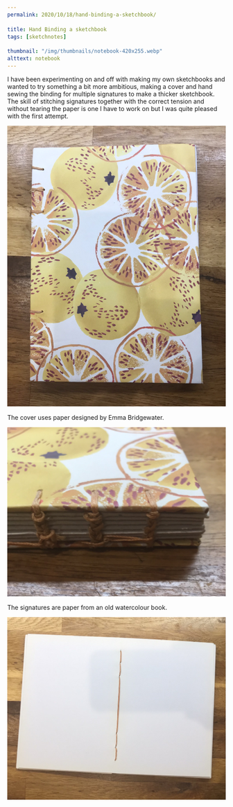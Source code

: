 ```yaml
---
permalink: 2020/10/18/hand-binding-a-sketchbook/

title: Hand Binding a sketchbook
tags: [sketchnotes]

thumbnail: "/img/thumbnails/notebook-420x255.webp"
alttext: notebook
---
```


I have been experimenting on and off with making my own sketchbooks and wanted to try something a bit
more ambitious, making a cover and hand sewing the binding for multiple signatures to make a thicker
sketchbook. The skill of stitching signatures together with the correct tension and without tearing
the paper is one I have to work on but I was quite pleased with the first attempt.

<img src="/img/posts/hand-binding-a-sketchbook/cover.jpg" alt="cover" class="u-max-full-width" />

The cover uses paper designed by Emma Bridgewater.

<img src="/img/posts/hand-binding-a-sketchbook/spine.jpg" alt="spine" class="u-max-full-width" />

The signatures are paper from an old watercolour book.

<img src="/img/posts/hand-binding-a-sketchbook/inside.jpg" alt="inside" class="u-max-full-width" />
